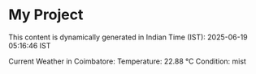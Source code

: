 # My Project

This content is dynamically generated in Indian Time (IST): 2025-06-19 05:16:46 IST


Current Weather in Coimbatore:
Temperature: 22.88 °C
Condition: mist
